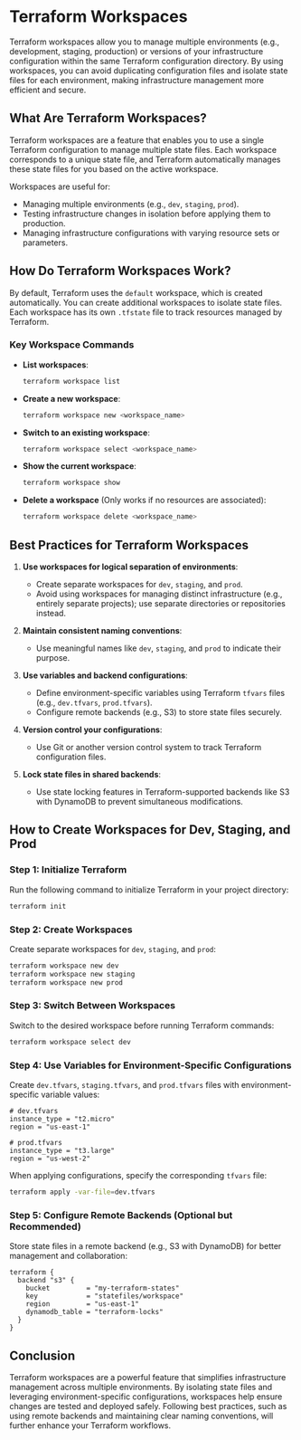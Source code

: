 # Terraform Workspaces

Terraform workspaces allow you to manage multiple environments (e.g., development, staging, production) or versions of your infrastructure configuration within the same Terraform configuration directory. By using workspaces, you can avoid duplicating configuration files and isolate state files for each environment, making infrastructure management more efficient and secure.

## What Are Terraform Workspaces?

Terraform workspaces are a feature that enables you to use a single Terraform configuration to manage multiple state files. Each workspace corresponds to a unique state file, and Terraform automatically manages these state files for you based on the active workspace.

Workspaces are useful for:
- Managing multiple environments (e.g., `dev`, `staging`, `prod`).
- Testing infrastructure changes in isolation before applying them to production.
- Managing infrastructure configurations with varying resource sets or parameters.

## How Do Terraform Workspaces Work?

By default, Terraform uses the `default` workspace, which is created automatically. You can create additional workspaces to isolate state files. Each workspace has its own `.tfstate` file to track resources managed by Terraform.

### Key Workspace Commands

- **List workspaces**:
  ```bash
  terraform workspace list
  ```
- **Create a new workspace**:
  ```bash
  terraform workspace new <workspace_name>
  ```
- **Switch to an existing workspace**:
  ```bash
  terraform workspace select <workspace_name>
  ```
- **Show the current workspace**:
  ```bash
  terraform workspace show
  ```
- **Delete a workspace** (Only works if no resources are associated):
  ```bash
  terraform workspace delete <workspace_name>
  ```

## Best Practices for Terraform Workspaces

1. **Use workspaces for logical separation of environments**:
   - Create separate workspaces for `dev`, `staging`, and `prod`.
   - Avoid using workspaces for managing distinct infrastructure (e.g., entirely separate projects); use separate directories or repositories instead.

2. **Maintain consistent naming conventions**:
   - Use meaningful names like `dev`, `staging`, and `prod` to indicate their purpose.

3. **Use variables and backend configurations**:
   - Define environment-specific variables using Terraform `tfvars` files (e.g., `dev.tfvars`, `prod.tfvars`).
   - Configure remote backends (e.g., S3) to store state files securely.

4. **Version control your configurations**:
   - Use Git or another version control system to track Terraform configuration files.

5. **Lock state files in shared backends**:
   - Use state locking features in Terraform-supported backends like S3 with DynamoDB to prevent simultaneous modifications.

## How to Create Workspaces for Dev, Staging, and Prod

### Step 1: Initialize Terraform
Run the following command to initialize Terraform in your project directory:
```bash
terraform init
```

### Step 2: Create Workspaces
Create separate workspaces for `dev`, `staging`, and `prod`:
```bash
terraform workspace new dev
terraform workspace new staging
terraform workspace new prod
```

### Step 3: Switch Between Workspaces
Switch to the desired workspace before running Terraform commands:
```bash
terraform workspace select dev
```

### Step 4: Use Variables for Environment-Specific Configurations
Create `dev.tfvars`, `staging.tfvars`, and `prod.tfvars` files with environment-specific variable values:
```hcl
# dev.tfvars
instance_type = "t2.micro"
region = "us-east-1"

# prod.tfvars
instance_type = "t3.large"
region = "us-west-2"
```

When applying configurations, specify the corresponding `tfvars` file:
```bash
terraform apply -var-file=dev.tfvars
```

### Step 5: Configure Remote Backends (Optional but Recommended)
Store state files in a remote backend (e.g., S3 with DynamoDB) for better management and collaboration:
```hcl
terraform {
  backend "s3" {
    bucket         = "my-terraform-states"
    key            = "statefiles/workspace"
    region         = "us-east-1"
    dynamodb_table = "terraform-locks"
  }
}
```

## Conclusion

Terraform workspaces are a powerful feature that simplifies infrastructure management across multiple environments. By isolating state files and leveraging environment-specific configurations, workspaces help ensure changes are tested and deployed safely. Following best practices, such as using remote backends and maintaining clear naming conventions, will further enhance your Terraform workflows.
